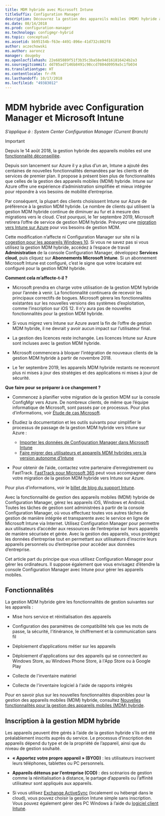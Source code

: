```yaml
---
title: MDM hybride avec Microsoft Intune
titleSuffix: Configuration Manager
description: Découvrez la gestion des appareils mobiles (MDM) hybride avec Configuration Manager et Microsoft Intune.
ms.date: 08/14/2018
ms.prod: configuration-manager
ms.technology: configmgr-hybrid
ms.topic: conceptual
ms.assetid: bb95154b-f63e-4491-896e-41d732c802f8
author: aczechowski
ms.author: aaroncz
manager: dougeby
ms.openlocfilehash: 22e685889f51f3b35c3ba58e94d161816424b2a3
ms.sourcegitcommit: dd785ad7146b8491c98ccd7804d0959a5c1fb034
ms.translationtype: HT
ms.contentlocale: fr-FR
ms.lasthandoff: 10/17/2018
ms.locfileid: "49383012"
---
```

# <a name="hybrid-mdm-with-configuration-manager-and-microsoft-intune"></a>MDM hybride avec Configuration Manager et Microsoft Intune

*S’applique à : System Center Configuration Manager (Current Branch)*

> [!Important]  
> Depuis le 14 août 2018, la gestion hybride des appareils mobiles est une [fonctionnalité déconseillée](/sccm/core/plan-design/changes/deprecated/removed-and-deprecated-cmfeatures).
> <!--Intune feature 2683117-->  
> Depuis son lancement sur Azure il y a plus d’un an, Intune a ajouté des centaines de nouvelles fonctionnalités demandées par les clients et de services de premier plan. Il propose à présent bien plus de fonctionnalités que celles de la gestion des appareils mobiles (MDM) hybride. Intune sur Azure offre une expérience d’administration simplifiée et mieux intégrée pour répondre à vos besoins de mobilité d’entreprise.
> 
> Par conséquent, la plupart des clients choisissent Intune sur Azure de préférence à la gestion MDM hybride. Le nombre de clients qui utilisent la gestion MDM hybride continue de diminuer au fur et à mesure des migrations vers le cloud. C’est pourquoi, le 1er septembre 2019, Microsoft retirera l’offre de service de gestion MDM hybride. Prévoyez une [migration vers Intune sur Azure](/sccm/mdm/deploy-use/migrate-hybridmdm-to-intunesa) pour vos besoins de gestion MDM. 
> 
> Cette modification n’affecte ni Configuration Manager sur site ni la [cogestion pour les appareils Windows 10](/sccm/core/clients/manage/co-management-overview). Si vous ne savez pas si vous utilisez la gestion MDM hybride, accédez à l’espace de travail **Administration** de la console Configuration Manager, développez **Services cloud**, puis cliquez sur **Abonnements Microsoft Intune**. Si un abonnement Microsoft Intune est configuré, c’est le signe que votre locataire est configuré pour la gestion MDM hybride.
> 
> **Comment cela m’affecte-t-il ?**
> 
> - Microsoft prendra en charge votre utilisation de la gestion MDM hybride pour l’année à venir. La fonctionnalité continuera de recevoir les principaux correctifs de bogues. Microsoft gèrera les fonctionnalités existantes sur les nouvelles versions des systèmes d’exploitation, comme l’inscription sur iOS 12. Il n’y aura pas de nouvelles fonctionnalités pour la gestion MDM hybride.  
> 
> - Si vous migrez vers Intune sur Azure avant la fin de l’offre de gestion MDM hybride, il ne devrait y avoir aucun impact sur l’utilisateur final.  
> 
> - La gestion des licences reste inchangée. Les licences Intune sur Azure sont incluses avec la gestion MDM hybride.  
> 
> - Microsoft commencera à bloquer l’intégration de nouveaux clients de la gestion MDM hybride à partir de novembre 2018.  
> 
> - Le 1er septembre 2019, les appareils MDM hybride restants ne recevront plus ni mises à jour des stratégies et des applications ni mises à jour de sécurité.  
> 
> **Que faire pour se préparer à ce changement ?**
> 
> - Commencez à planifier votre migration de la gestion MDM sur la console ConfigMgr vers Azure. De nombreux clients, de même que l’équipe informatique de Microsoft, sont passés par ce processus. Pour plus d’informations, voir [Étude de cas Microsoft](https://aka.ms/Intune_MSFT).  
> 
> - Étudiez la documentation et les outils suivants pour simplifier le processus de passage de la gestion MDM hybride vers Intune sur Azure :  
>     - [Importer les données de Configuration Manager dans Microsoft Intune](/sccm/mdm/deploy-use/migrate-import-data)  
>     - [Faire migrer des utilisateurs et appareils MDM hybrides vers la version autonome d’Intune](/sccm/mdm/deploy-use/migrate-hybridmdm-to-intunesa)  
> 
> - Pour obtenir de l’aide, contactez votre partenaire d’enregistrement ou FastTrack. [FastTrack pour Microsoft 365](https://aka.ms/hybrid_fasttrack) peut vous accompagner dans votre migration de la gestion MDM hybride vers Intune sur Azure. 
> 
> Pour plus d’informations, voir le [billet de blog du support Intune](https://aka.ms/hybrid_notification).



Avec la fonctionnalité de gestion des appareils mobiles (MDM) hybride de Configuration Manager, gérez les appareils iOS, Windows et Android. Toutes les tâches de gestion sont administrées à partir de la console Configuration Manager, où vous effectuez toutes vos autres tâches de gestion de manière intégrée et transparente avec le service en ligne de Microsoft Intune via Internet. Utilisez Configuration Manager pour permettre aux utilisateurs d’accéder aux ressources de l’entreprise sur leurs appareils de manière sécurisée et gérée. Avec la gestion des appareils, vous protégez les données d’entreprise tout en permettant aux utilisateurs d’inscrire leurs appareils personnels ou d’entreprise pour accéder aux données d’entreprise. 

Cet article part du principe que vous utilisez Configuration Manager pour gérer les ordinateurs. Il suppose également que vous envisagez d’étendre la console Configuration Manager avec Intune pour gérer les appareils mobiles. 



## <a name="capabilities"></a>Fonctionnalités

La gestion MDM hybride gère les fonctionnalités de gestion suivantes sur les appareils :

-   Mise hors service et réinitialisation des appareils  

-   Configuration des paramètres de compatibilité tels que les mots de passe, la sécurité, l'itinérance, le chiffrement et la communication sans fil  

-   Déploiement d’applications métier sur les appareils  

-   Déploiement d'applications sur des appareils qui se connectent au Windows Store, au Windows Phone Store, à l'App Store ou à Google Play  

-   Collecte de l'inventaire matériel  

-   Collecte de l'inventaire logiciel à l'aide de rapports intégrés  

Pour en savoir plus sur les nouvelles fonctionnalités disponibles pour la gestion des appareils mobiles (MDM) hybride, consultez [Nouvelles fonctionnalités pour la gestion des appareils mobiles (MDM) hybride](/sccm/mdm/understand/whats-new-in-hybrid-mobile-device-management).



## <a name="hybrid-mdm-enrollment"></a>Inscription à la gestion MDM hybride

Les appareils peuvent être gérés à l’aide de la gestion hybride s’ils ont été préalablement inscrits auprès du service. Le processus d’inscription des appareils dépend du type et de la propriété de l’appareil, ainsi que du niveau de gestion souhaité.

- **« Apportez votre propre appareil » (BYOD)** : les utilisateurs inscrivent leurs téléphones, tablettes ou PC personnels.  

- **Appareils détenus par l’entreprise (COD)** : des scénarios de gestion comme la réinitialisation à distance, le partage d’appareils ou l’affinité utilisateur sont appliqués aux appareils.  

- Si vous utilisez [Exchange ActiveSync](/sccm/mdm/plan-design/device-enrollment-methods#mobile-device-management-with-exchange-activesync-and-configuration-manager) (localement ou hébergé dans le cloud), vous pouvez choisir la gestion Intune simple sans inscription. Vous pouvez également gérer des PC Windows à l’aide du [logiciel client Intune](/intune/deploy-use/manage-windows-pcs-with-microsoft-intune).
